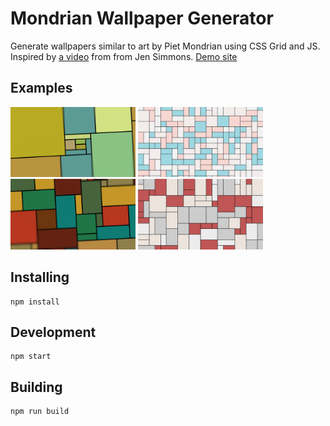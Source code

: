 # Mondrian Wallpaper Generator

Generate wallpapers similar to art by Piet Mondrian using CSS Grid and JS. Inspired by [a video](https://youtu.be/qNtJ5p3h2A4) from from Jen Simmons.
[Demo site](https://mauricemahan.github.io/mondrian/)

## Examples
<img src="https://raw.githubusercontent.com/MauriceMahan/mondrian/master/src/assets/example-1.png" width="200">
<img src="https://raw.githubusercontent.com/MauriceMahan/mondrian/master/src/assets/example-2.png" width="200">
<img src="https://raw.githubusercontent.com/MauriceMahan/mondrian/master/src/assets/example-3.png" width="200">
<img src="https://raw.githubusercontent.com/MauriceMahan/mondrian/master/src/assets/example-4.png" width="200">

## Installing

```
npm install
```

## Development

```
npm start
```

## Building

```
npm run build
```
